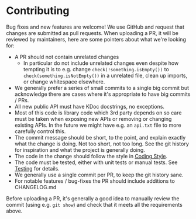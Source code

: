 # Contributing

Bug fixes and new features are welcome! We use GitHub and request that changes are
submitted as pull requests. When uploading a PR, it will be reviewed by maintainers,
here are some pointers about what we're looking for:

- A PR should not contain unrelated changes
  - In particular do not include unrelated changes even despite how tempting it is to e.g. change
    `check(!something.isEmpty())` to `check(something.isNotEmpty())` in a unrelated file,
    clean up imports, or change whitespace elsewhere.
- We generally prefer a series of small commits to a single big commit but acknowledge
  there are cases where it's appropriate to have big commits / PRs.
- All new public API must have KDoc docstrings, no exceptions.
- Most of this code is library code which 3rd party depends on so care must be taken when
  exposing new APIs or removing or changing existing APIs. In the future we might have
  e.g. an `api.txt` file to more carefully control this.
- The commit message should be short, to the point, and explain exactly what the change is
  doing. Not too short, not too long. See the git history for inspiration and what the
  project is generally doing.
- The code in the change should follow the style in [Coding Style](https://github.com/openwallet-foundation-labs/identity-credential/blob/main/CODING-STYLE.md).
- The code must be tested, either with unit tests or manual tests. See [Testing](https://github.com/openwallet-foundation-labs/identity-credential/blob/main/TESTING.md) for details.
- We generally use a single commit per PR, to keep the git history sane.
- For notable features / bug-fixes the PR should include additions to CHANGELOG.md

Before uploading a PR, it's generally a good idea to manually review the commit (using
e.g. `git show`) and check that it meets all the requirements above.